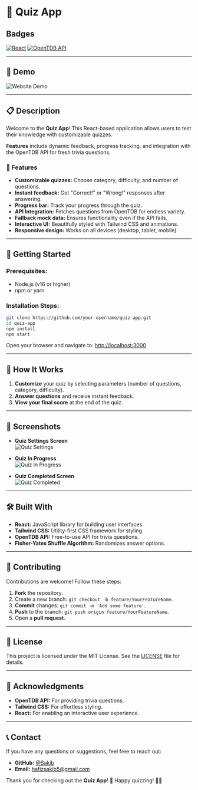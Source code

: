 # 🎯 Quiz App

## Badges

[![React](https://img.shields.io/badge/React-20232A?style=for-the-badge&logo=react&logoColor=61DAFB)](https://reactjs.org/)
[![OpenTDB API](https://img.shields.io/badge/OpenTDB-API-blue?style=for-the-badge)](https://opentdb.com/)

---

## 🎥 Demo

![Website Demo](https://i.postimg.cc/v8jyh4X5/quizzz.png)

---

## 📋 Description

Welcome to the **Quiz App**! This React-based application allows users to test their knowledge with customizable quizzes.

**Features** include dynamic feedback, progress tracking, and integration with the OpenTDB API for fresh trivia questions.

### 🌟 Features

- **Customizable quizzes:** Choose category, difficulty, and number of questions.
- **Instant feedback:** Get "Correct!" or "Wrong!" responses after answering.
- **Progress bar:** Track your progress through the quiz.
- **API Integration:** Fetches questions from OpenTDB for endless variety.
- **Fallback mock data:** Ensures functionality even if the API fails.
- **Interactive UI:** Beautifully styled with Tailwind CSS and animations.
- **Responsive design:** Works on all devices (desktop, tablet, mobile).

---

## 🚀 Getting Started

### Prerequisites:

- Node.js (v16 or higher)
- npm or yarn

### Installation Steps:

```bash
git clone https://github.com/your-username/quiz-app.git
cd quiz-app
npm install
npm start
```

Open your browser and navigate to:
[http://localhost:3000](http://localhost:3000)

---

## 🧩 How It Works

1. **Customize** your quiz by selecting parameters (number of questions, category, difficulty).
2. **Answer questions** and receive instant feedback.
3. **View your final score** at the end of the quiz.

---

## 🎨 Screenshots

- **Quiz Settings Screen**  
  ![Quiz Settings](https://via.placeholder.com/800x400?text=Quiz+Settings+Screen)

- **Quiz In Progress**  
  ![Quiz In Progress](https://via.placeholder.com/800x400?text=Quiz+In+Progress)

- **Quiz Completed Screen**  
  ![Quiz Completed](https://via.placeholder.com/800x400?text=Quiz+Completed+Screen)

---

## 🛠 Built With

- **React:** JavaScript library for building user interfaces.
- **Tailwind CSS:** Utility-first CSS framework for styling.
- **OpenTDB API:** Free-to-use API for trivia questions.
- **Fisher-Yates Shuffle Algorithm:** Randomizes answer options.

---

## 🤝 Contributing

Contributions are welcome! Follow these steps:

1. **Fork** the repository.
2. Create a new branch: `git checkout -b feature/YourFeatureName`.
3. **Commit** changes: `git commit -m 'Add some feature'`.
4. **Push** to the branch: `git push origin feature/YourFeatureName`.
5. Open a **pull request**.

---

## 📜 License

This project is licensed under the MIT License. See the [LICENSE](LICENSE) file for details.

---

## 🙏 Acknowledgments

- **OpenTDB API:** For providing trivia questions.
- **Tailwind CSS:** For effortless styling.
- **React:** For enabling an interactive user experience.

---

## 📞 Contact

If you have any questions or suggestions, feel free to reach out:

- **GitHub:** [@Sakib](https://github.com/hafiz-sakib)
- **Email:** hafizsakib5@gmail.com

Thank you for checking out the **Quiz App**! 🎉 Happy quizzing! 🧠✨
